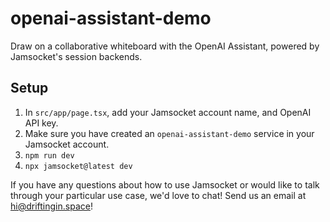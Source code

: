 # openai-assistant-demo

Draw on a collaborative whiteboard with the OpenAI Assistant, powered by Jamsocket's session backends.

## Setup

1. In `src/app/page.tsx`, add your Jamsocket account name, and OpenAI API key.
2. Make sure you have created an `openai-assistant-demo` service in your Jamsocket account.
3. `npm run dev`
4. `npx jamsocket@latest dev`

If you have any questions about how to use Jamsocket or would like to talk through your particular use case, we'd love to chat! Send us an email at [hi@driftingin.space](mailto:hi@driftingin.space)!
